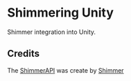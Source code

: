 # Shimmering Unity

Shimmer integration into Unity.

## Credits

The [ShimmerAPI](https://github.com/ShimmerEngineering/Shimmer-C-API) was create by [Shimmer](https://shimmersensing.com/)